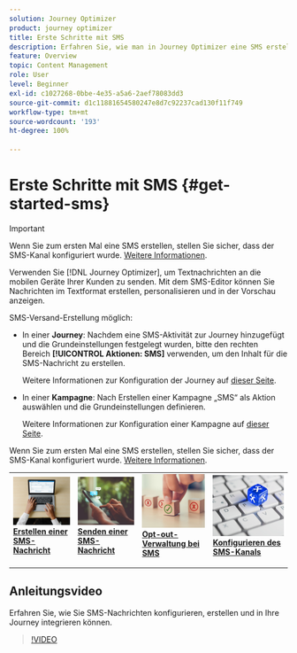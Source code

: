 ```yaml
---
solution: Journey Optimizer
product: journey optimizer
title: Erste Schritte mit SMS
description: Erfahren Sie, wie man in Journey Optimizer eine SMS erstellt
feature: Overview
topic: Content Management
role: User
level: Beginner
exl-id: c1027268-0bbe-4e35-a5a6-2aef78083dd3
source-git-commit: d1c11881654580247e8d7c92237cad130f11f749
workflow-type: tm+mt
source-wordcount: '193'
ht-degree: 100%

---
```


# Erste Schritte mit SMS {#get-started-sms}

>[!IMPORTANT]
>
>Wenn Sie zum ersten Mal eine SMS erstellen, stellen Sie sicher, dass der SMS-Kanal konfiguriert wurde. [Weitere Informationen](sms-configuration.md).

Verwenden Sie [!DNL Journey Optimizer], um Textnachrichten an die mobilen Geräte Ihrer Kunden zu senden. Mit dem SMS-Editor können Sie Nachrichten im Textformat erstellen, personalisieren und in der Vorschau anzeigen.

SMS-Versand-Erstellung möglich:

* In einer **Journey**: Nachdem eine SMS-Aktivität zur Journey hinzugefügt und die Grundeinstellungen festgelegt wurden, bitte den rechten Bereich **[!UICONTROL Aktionen: SMS]** verwenden, um den Inhalt für die SMS-Nachricht zu erstellen.

   Weitere Informationen zur Konfiguration der Journey auf [dieser Seite](../building-journeys/journey-gs.md).

* In einer **Kampagne**: Nach Erstellen einer Kampagne „SMS“ als Aktion auswählen und die Grundeinstellungen definieren.

   Weitere Informationen zur Konfiguration einer Kampagne auf [dieser Seite](../campaigns/create-campaign.md#configure).

Wenn Sie zum ersten Mal eine SMS erstellen, stellen Sie sicher, dass der SMS-Kanal konfiguriert wurde. [Weitere Informationen](sms-configuration.md).

<table style="table-layout:fixed"><tr style="border: 0;">
<td>
<a href="create-sms.md">
<img alt="Lead" src="../assets/do-not-localize/sms-create.jpeg">
</a>
<div><a href="create-sms.md"><strong>Erstellen einer SMS-Nachricht</strong>
</div>
<p>
</td>
<td>
<a href="send-sms.md">
<img alt="Gelegentlich" src="../assets/do-not-localize/sms-sending.jpg">
</a>
<div>
<a href="send-sms.md"><strong>Senden einer SMS-Nachricht</strong></a>
</div>
<p></td>
<td>
<a href="sms-opt-out.md">
<img alt="Validierung" src="../assets/do-not-localize/sms-opt-out.jpg">
</a>
<div>
<a href="sms-opt-out.md"><strong>Opt-out-Verwaltung bei SMS</strong></a>
</div>
<p>
</td>
<td>
<a href="sms-configuration.md">
<img alt="Validierung" src="../assets/do-not-localize/sms-config.jpg">
</a>
<div>
<a href="sms-configuration.md"><strong>Konfigurieren des SMS-Kanals</strong></a>
</div>
<p>
</td>
</tr></table>

## Anleitungsvideo

Erfahren Sie, wie Sie SMS-Nachrichten konfigurieren, erstellen und in Ihre Journey integrieren können.

>[!VIDEO](https://video.tv.adobe.com/v/344460?quality=12)
